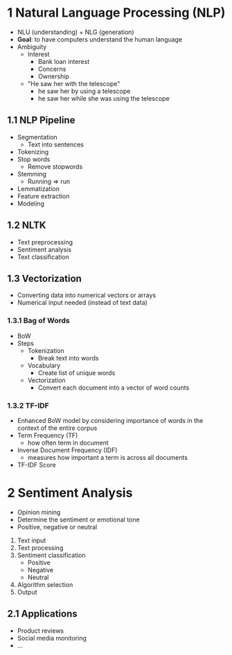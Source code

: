 # 1 Natural Language Processing (NLP)
- NLU (understanding) + NLG (generation)
- **Goal**: to have computers understand the human language
- Ambiguity
	- Interest
		- Bank loan interest
		- Concerns
		- Ownership
	- "He saw her with the telescope"
		- he saw her by using a telescope
		- he saw her while she was using the telescope
## 1.1 NLP Pipeline
- Segmentation
	- Text into sentences
- Tokenizing
- Stop words
	- Remove stopwords
- Stemming
	- Running => run
- Lemmatization
- Feature extraction
- Modeling
## 1.2 NLTK
- Text preprocessing
- Sentiment analysis
- Text classification
## 1.3 Vectorization
- Converting data into numerical vectors or arrays
- Numerical input needed (instead of text data)
### 1.3.1 Bag of Words
- BoW
- Steps
	- Tokenization
		- Break text into words
	- Vocabulary
		- Create list of unique words
	- Vectorization
		- Convert each document into a vector of word counts
### 1.3.2 TF-IDF
- Enhanced BoW model by considering importance of words in the context of the entire corpus
- Term Frequency (TF)
	- how often term in document
- Inverse Document Frequency (IDF)
	- measures how important a term is across all documents
- TF-IDF Score
# 2 Sentiment Analysis
- Opinion mining
- Determine the sentiment or emotional tone
- Positive, negative or neutral
1. Text input
2. Text processing
3. Sentiment classification
	- Positive
	- Negative
	- Neutral
4. Algorithm selection
5. Output
## 2.1 Applications
- Product reviews
- Social media monitoring
- ...
